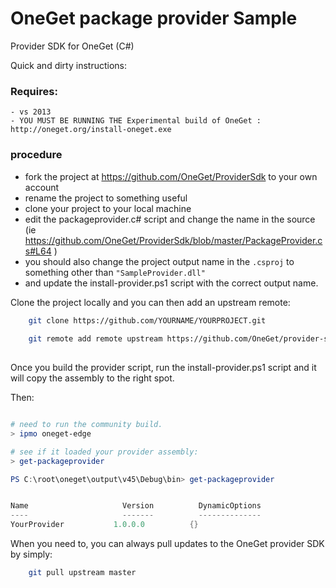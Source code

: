 OneGet package provider Sample
========================

Provider SDK for OneGet (C#)


Quick and dirty instructions:

###  Requires: 
    - vs 2013 
    - YOU MUST BE RUNNING THE Experimental build of OneGet : http://oneget.org/install-oneget.exe 

### procedure
- fork the project at https://github.com/OneGet/ProviderSdk to your own account
- rename the project to something useful
- clone your project to your local machine
- edit the packageprovider.c# script and change the name in the source (ie https://github.com/OneGet/ProviderSdk/blob/master/PackageProvider.cs#L64 )
- you should also change the project output name in the `.csproj` to something other than `"SampleProvider.dll" `
- and update the install-provider.ps1 script with the correct output name. 


Clone the project locally and you can then add an upstream remote:
    
``` bash
    git clone https://github.com/YOURNAME/YOURPROJECT.git
   
    git remote add remote upstream https://github.com/OneGet/provider-sdk-cs.git
    
```


Once you build the provider script, run the install-provider.ps1 script and it will copy the assembly to the right spot.

Then:

``` powershell

# need to run the community build.
> ipmo oneget-edge 

# see if it loaded your provider assembly:
> get-packageprovider 

PS C:\root\oneget\output\v45\Debug\bin> get-packageprovider


Name                     Version          DynamicOptions
----                     -------          --------------
YourProvider           1.0.0.0          {}

```

When you need to, you can always pull updates to the OneGet provider SDK by simply:
    
``` bash
    git pull upstream master
    
```

